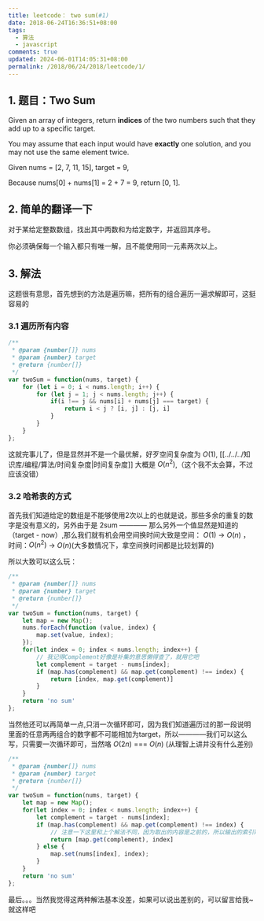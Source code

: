 ```yaml
---
title: leetcode： two sum(#1)
date: 2018-06-24T16:36:51+08:00
tags:
  - 算法
  - javascript
comments: true
updated: 2024-06-01T14:05:31+08:00
permalink: /2018/06/24/2018/leetcode/1/
---
```


## 1. 题目：Two Sum

Given an array of integers, return **indices** of the two numbers such that they add up to a specific target.

You may assume that each input would have **exactly** one solution, and you may not use the same element twice.

Given nums = [2, 7, 11, 15], target = 9,

Because nums[0] + nums[1] = 2 + 7 = 9,
return [0, 1].

## 2. 简单的翻译一下

对于某给定整数数组，找出其中两数和为给定数字，并返回其序号。

你必须确保每一个输入都只有唯一解，且不能使用同一元素两次以上。

## 3. 解法

这题很有意思，首先想到的方法是遍历嘛，把所有的组合遍历一遍求解即可，这挺容易的

### 3.1 遍历所有内容

```javascript
/**
 * @param {number[]} nums
 * @param {number} target
 * @return {number[]}
 */
var twoSum = function(nums, target) {
    for (let i = 0; i < nums.length; i++) {
        for (let j = 1; j < nums.length; j++) {
            if(i !== j && nums[i] + nums[j] === target) {
                return i < j ? [i, j] : [j, i] 
            }
        }
    }
};
```

这就完事儿了，但是显然并不是一个最优解，好歹空间复杂度为 $O(1)$, [[../../../知识库/编程/算法/时间复杂度|时间复杂度]] 大概是 $O(n^2)$,（这个我不太会算，不过应该没错）

### 3.2 哈希表的方式

首先我们知道给定的数组是不能够使用2次以上的也就是说，那些多余的重复的数字是没有意义的，另外由于是 2sum ———— 那么另外一个值显然是知道的（target - now）,那么我们就有机会用空间换时间大致是空间： $O(1)$ -> $O(n)$ ，时间：$O(n^2)$ -> $O(n)$(大多数情况下，拿空间换时间都是比较划算的)

所以大致可以这么玩：

```javascript
/**
 * @param {number[]} nums
 * @param {number} target
 * @return {number[]}
 */
var twoSum = function(nums, target) {
    let map = new Map();
    nums.forEach(function (value, index) {
        map.set(value, index);
    });
    for(let index = 0; index < nums.length; index++) {
        // 我记得Complement好像是补集的意思懒得查了，就用它吧
        let complement = target - nums[index];
        if (map.has(complement) && map.get(complement) !== index) {
            return [index, map.get(complement)]
        }
    }
    return 'no sum'
};
```

当然他还可以再简单一点,只消一次循环即可，因为我们知道遍历过的那一段说明里面的任意两两组合的数字都不可能相加为target，所以————我们可以这么写，只需要一次循环即可，当然咯 $O(2n)$ === $O(n)$ (从理智上讲并没有什么差别)


```javascript
/**
 * @param {number[]} nums
 * @param {number} target
 * @return {number[]}
 */
var twoSum = function(nums, target) {
    let map = new Map();
    for(let index = 0; index < nums.length; index++) {
        let complement = target - nums[index];
        if (map.has(complement) && map.get(complement) !== index) {
            // 注意一下这里和上个解法不同，因为取出的内容是之前的，所以输出的索引顺序需要反过来
            return [map.get(complement), index]
        } else {
            map.set(nums[index], index);
        }
    }
    return 'no sum'
};
```

最后。。。当然我觉得这两种解法基本没差，如果可以说出差别的，可以留言给我~就这样吧

